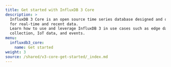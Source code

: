 ```yaml
---
title: Get started with InfluxDB 3 Core
description: >
  InfluxDB 3 Core is an open source time series database designed and optimized
  for real-time and recent data.
  Learn how to use and leverage InfluxDB 3 in use cases such as edge data
  collection, IoT data, and events.
menu:
  influxdb3_core:
    name: Get started
weight: 3 
source: /shared/v3-core-get-started/_index.md
---
```


<!-- 
The content of this page is at
// SOURCE content/shared/v3-core-get-started/_index.md
-->
